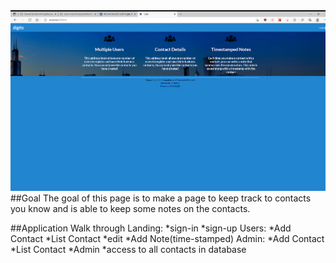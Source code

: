 <img src="doc/landing.png">
##Goal
The goal of this page is to make a page to keep track to contacts you know and is able to keep some notes on the contacts.

##Application Walk through
Landing:
 *sign-in
 *sign-up
Users:
 *Add Contact
 *List Contact
  *edit
  *Add Note(time-stamped)
Admin:
 *Add Contact
 *List Contact
 *Admin
  *access to all contacts in database
